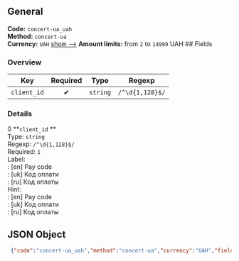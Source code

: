 ## General 
**Code:** `concert-ua_uah`  
**Method:** `concert-ua`  
**Currency:** `UAH` [show -->]() 
**Amount limits:** from `2`  to `14999`  UAH ## Fields 
### Overview 
|Key|Required|Type|Regexp| 
|:---:|:---:|:---:|:---:| 
|`client_id` |✔ |`string` |`/^\d{1,128}$/` | 
 
### Details 
0 **`client_id` **  
Type: `string`  
Regexp: `/^\d{1,128}$/`  
Required: `1`  
Label:  
: [en] Pay code  
: [uk] Код оплати  
: [ru] Код оплаты  
Hint:  
: [en] Pay code  
: [uk] Код оплати  
: [ru] Код оплаты  
## JSON Object 
```json
 {"code":"concert-ua_uah","method":"concert-ua","currency":"UAH","fields":[{"key":"client_id","type":"string","label":{"en":"Pay code","uk":"\u041a\u043e\u0434 \u043e\u043f\u043b\u0430\u0442\u0438","ru":"\u041a\u043e\u0434 \u043e\u043f\u043b\u0430\u0442\u044b"},"regexp":"\/^\\d{1,128}$\/","required":true,"position":1,"hint":{"en":"Pay code","uk":"\u041a\u043e\u0434 \u043e\u043f\u043b\u0430\u0442\u0438","ru":"\u041a\u043e\u0434 \u043e\u043f\u043b\u0430\u0442\u044b"},"example":"7636656062"}],"amount_min":2,"amount_max":14999}```  

